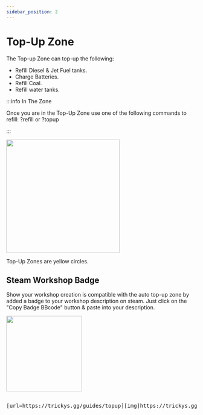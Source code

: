 ```yaml
---
sidebar_position: 2
---
```


# Top-Up Zone

The Top-up Zone can top-up the following:
- Refill Diesel & Jet Fuel tanks.
- Charge Batteries.
- Refill Coal.
- Refill water tanks.

:::info In The Zone

Once you are in the Top-Up Zone use one of the following commands to refill:
?refill or ?topup

:::

<!-- css for flex -->
  <div class="flex-vcenter">
    <div class="img-mg">
      <img src="/img/topup/topupzone.png" width="300px"/>
    </div>
<p>

Top-Up Zones are yellow circles.

</p>
  </div>

## Steam Workshop Badge

Show your workshop creation is compatible with the auto top-up zone by added a badge to your workshop description on steam.
Just click on the "Copy Badge BBcode" button & paste into your description.



 <img src="/img/topup/tserver-topup-badge.png" width="200px"/>

<pre>

[url=https://trickys.gg/guides/topup][img]https://trickys.gg/img/hotlink-ok/tserver-topup-badge.png[/img][/url]

</pre>
